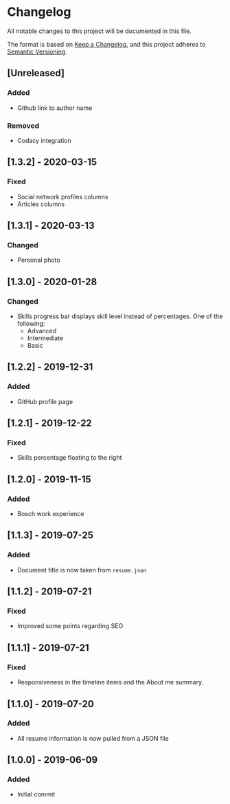 
# Changelog

All notable changes to this project will be documented in this file.

The format is based on [Keep a Changelog](https://keepachangelog.com/en/1.0.0/),
and this project adheres to [Semantic Versioning](https://semver.org/spec/v2.0.0.html).

## [Unreleased]

### Added

- Github link to author name

### Removed

- Codacy integration

## [1.3.2] - 2020-03-15

### Fixed

- Social network profiles columns
- Articles columns

## [1.3.1] - 2020-03-13

### Changed

- Personal photo

## [1.3.0] - 2020-01-28

### Changed

- Skills progress bar displays skill level instead of percentages. One of the following:
  - Advanced
  - Intermediate
  - Basic

## [1.2.2] - 2019-12-31

### Added

- GitHub profile page

## [1.2.1] - 2019-12-22

### Fixed

- Skills percentage floating to the right

## [1.2.0] - 2019-11-15

### Added

- Bosch work experience

## [1.1.3] - 2019-07-25

### Added

- Document title is now taken from `resume.json`

## [1.1.2] - 2019-07-21

### Fixed

- Improved some points regarding SEO

## [1.1.1] - 2019-07-21

### Fixed

- Responsiveness in the timeline items and the About me summary.

## [1.1.0] - 2019-07-20

### Added

- All resume information is now pulled from a JSON file

## [1.0.0] - 2019-06-09

### Added

- Initial commit
